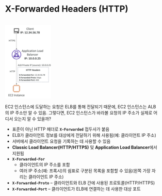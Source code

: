 # X-Forwarded Headers (HTTP)

<br/><img src="./img/x_forwarded_headers_img1.png" alt="X-Forwarded Headers" width="30%"/><br/>


EC2 인스턴스에 도달하는 요청은 ELB를 통해 전달되기 때문에, EC2 인스턴스는 ALB의 IP 주소만 알 수 있음.
그렇다면, EC2 인스턴스가 바라볼 요청의 IP 주소가 실제로 어디서 오는지 알 수 있을까?


- 표준이 아닌 HTTP 헤더로 **`X-Forwarded`** 접두사가 붙음
- ELB가 클라이언트 정보를 대상에게 전달하기 위해 사용됨(예: 클라이언트 IP 주소)
- 서버에서 클라이언트 요청을 기록하는 데 사용할 수 있음
- **Classic Load Balancer(HTTP/HTTPS)** 및 **Application Load Balancer**에서 지원됨
- **`X-Forwarded-For`**
    - 클라이언트의 IP 주소를 포함
    - 여러 IP 주소(예: 프록시)의 쉼표로 구분된 목록을 포함할 수 있음(왼쪽 가장 자리는 클라이언트 IP 주소)
- **`X-Forwarded-Proto`** – 클라이언트와 ELB 간에 사용된 프로토콜(HTTP/HTTPS)
- **`X-Forwarded-Port`** – 클라이언트가 ELB에 연결하는 데 사용한 대상 포트



